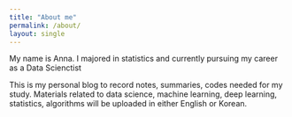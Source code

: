 ```yaml
---
title: "About me"
permalink: /about/
layout: single
---
```



My name is Anna. I majored in statistics and currently pursuing my career as a Data Scienctist

This is my personal blog to record notes, summaries, codes needed for my study. Materials related to data science, machine learning, deep learning, statistics, algorithms will be uploaded in either English or Korean. 
